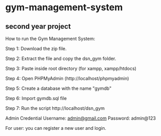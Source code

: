 # gym-management-system
## second year project

How to run the Gym Management System: 

Step 1: Download the zip file.

Step 2: Extract the file and copy the dsn_gym folder.

Step 3: Paste inside root directory (for xampp, xampp/htdocs)

Step 4: Open PHPMyAdmin (http://localhost/phpmyadmin)

Step 5: Create a database with the name "gymdb"

Step 6: Import gymdb.sql file

Step 7: Run the script http://localhost/dsn_gym

Admin Credential
Username: admin@gmail.com
Password: admin@123


For user: you can register a new user and login. 
